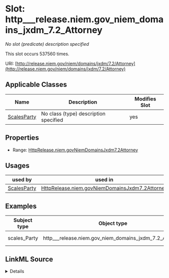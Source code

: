 

# Slot: http___release.niem.gov_niem_domains_jxdm_7.2_Attorney


_No slot (predicate) description specified_






This slot occurs 537560 times.


URI: [http://release.niem.gov/niem/domains/jxdm/7.2/Attorney](http://release.niem.gov/niem/domains/jxdm/7.2/Attorney)



<!-- no inheritance hierarchy -->





## Applicable Classes

| Name | Description | Modifies Slot |
| --- | --- | --- |
| [ScalesParty](../classes/ScalesParty.md) | No class (type) description specified |  yes  |







## Properties

* Range: [HttpRelease.niem.govNiemDomainsJxdm7.2Attorney](../classes/HttpRelease.niem.govNiemDomainsJxdm7.2Attorney.md)

## Usages

| used by | used in | type | used |
| ---  | --- | --- | --- |
| [ScalesParty](../classes/ScalesParty.md) | [HttpRelease.niem.govNiemDomainsJxdm7.2Attorney](../classes/HttpRelease.niem.govNiemDomainsJxdm7.2Attorney.md) | range | [HttpRelease.niem.govNiemDomainsJxdm7.2Attorney](../classes/HttpRelease.niem.govNiemDomainsJxdm7.2Attorney.md) |







## Examples

| Subject type | Object type | Example subject | Example object | Occurrences |
| --- | --- | --- | --- | --- |
| scales_Party | http___release.niem.gov_niem_domains_jxdm_7.2_Attorney | scales:/Agent/akd;;1:16-cv-00008_a7 | scales:/Agent/akd;;1:16-cv-00008_a22 | 537560 |




## LinkML Source

<details>

```yaml
name: http___release.niem.gov_niem_domains_jxdm_7.2_Attorney
annotations:
  count:
    tag: count
    value: 537560
description: No slot (predicate) description specified
examples:
- object:
    example_object: scales:/Agent/akd;;1:16-cv-00008_a22
    example_object_type: http___release.niem.gov_niem_domains_jxdm_7.2_Attorney
    example_predicate: http://release.niem.gov/niem/domains/jxdm/7.2/Attorney
    example_subject: scales:/Agent/akd;;1:16-cv-00008_a7
    example_subject_type: scales_Party
from_schema: scales-kg
rank: 1000
slot_uri: http://release.niem.gov/niem/domains/jxdm/7.2/Attorney
alias: http___release.niem.gov_niem_domains_jxdm_7.2_Attorney
domain_of:
- scales_Party
range: http___release.niem.gov_niem_domains_jxdm_7.2_Attorney

```
</details>